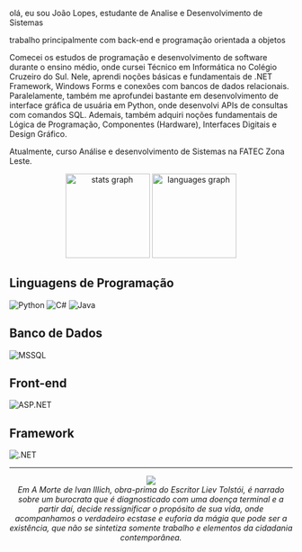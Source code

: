 olá, eu sou João Lopes, estudante de Analise e Desenvolvimento de Sistemas

trabalho principalmente com back-end e programação orientada a objetos

Comecei os estudos de programação e desenvolvimento de software durante o ensino médio, onde cursei Técnico em Informática no Colégio Cruzeiro do Sul. Nele, aprendi noções básicas e fundamentais de .NET Framework, Windows Forms e conexões com bancos de dados relacionais. Paralelamente, também me aprofundei bastante em desenvolvimento de interface gráfica de usuária em Python, onde desenvolvi APIs de consultas com comandos SQL.
Ademais, também adquiri noções fundamentais de Lógica de Programação, Componentes (Hardware), Interfaces Digitais e Design Gráfico.

Atualmente, curso Análise e desenvolvimento de Sistemas na FATEC Zona Leste.


<div align="center">
  <img src="https://github-readme-stats.vercel.app/api?username=jlopsx&hide_title=false&hide_rank=false&show_icons=true&include_all_commits=true&count_private=true&disable_animations=false&theme=dracula&locale=en&hide_border=false&order=1" height="150" alt="stats graph"  />
  <img src="https://github-readme-stats.vercel.app/api/top-langs?username=jlopsx&locale=en&hide_title=false&layout=compact&card_width=320&langs_count=5&theme=dracula&hide_border=false&order=2" height="150" alt="languages graph"  />
</div>

## Linguagens de Programação

![Python](https://img.shields.io/badge/-Python-blue?style=flat-square&logo=python&logoColor=white)
![C#](https://img.shields.io/badge/-C%23-purple?style=flat-square&logo=c-sharp&logoColor=white)
![Java](https://img.shields.io/badge/-Java-orange?style=flat-square&logo=java&logoColor=white)

## Banco de Dados

![MSSQL](https://img.shields.io/badge/-MSSQL-red?style=flat-square&logo=microsoft-sql-server&logoColor=white)

## Front-end

![ASP.NET](https://img.shields.io/badge/-ASP.NET-purple?style=flat-square&logo=.net&logoColor=white)

## Framework

![.NET](https://img.shields.io/badge/-.NET-purple?style=flat-square&logo=.net&logoColor=white)


<hr>

<div align="center">
  <img src="https://media0.giphy.com/media/26DNe7M8Ax1wTUz4c/giphy.gif">
</div>

<div align="center">
  <em>Em A Morte de Ivan Illich, obra-prima do Escritor Liev Tolstói, é narrado sobre um burocrata que é diagnosticado com uma doença terminal e a partir daí, decide ressignificar o propósito de sua vida, onde acompanhamos o verdadeiro ecstase e euforia da mágia que pode ser a existência, que não se sintetiza somente trabalho e elementos da cidadania contemporânea.</em>
</div>
